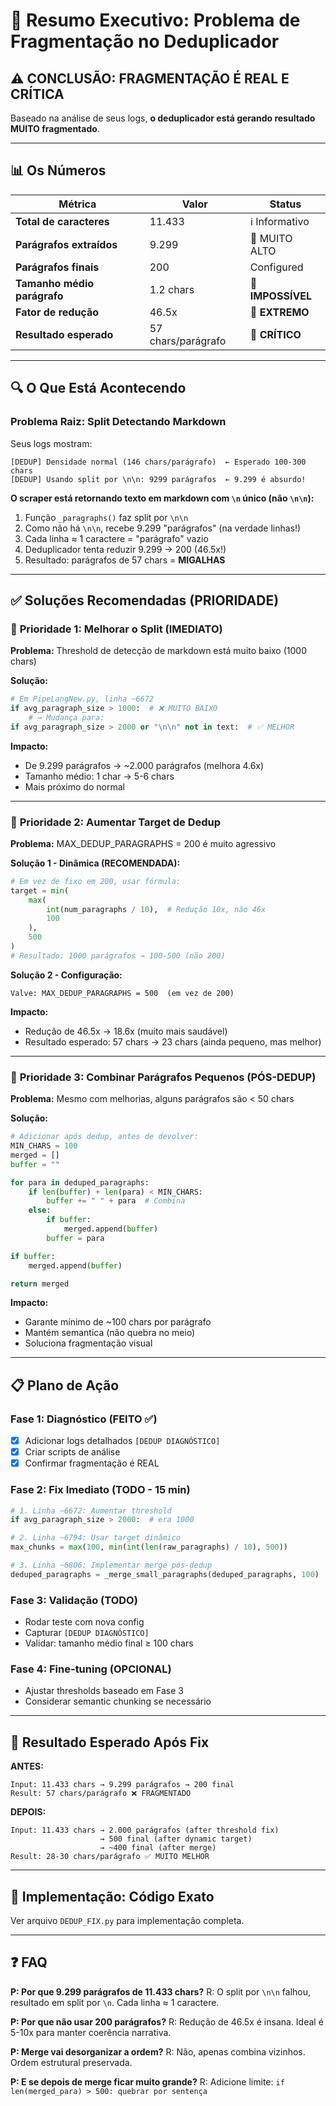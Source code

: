 # 🎯 Resumo Executivo: Problema de Fragmentação no Deduplicador

## ⚠️ CONCLUSÃO: FRAGMENTAÇÃO É REAL E CRÍTICA

Baseado na análise de seus logs, **o deduplicador está gerando resultado MUITO fragmentado**.

---

## 📊 Os Números

| Métrica | Valor | Status |
|---------|-------|--------|
| **Total de caracteres** | 11.433 | ℹ️ Informativo |
| **Parágrafos extraídos** | 9.299 | 🔴 MUITO ALTO |
| **Parágrafos finais** | 200 | Configured |
| **Tamanho médio parágrafo** | 1.2 chars | 🔴 **IMPOSSÍVEL** |
| **Fator de redução** | 46.5x | 🔴 **EXTREMO** |
| **Resultado esperado** | 57 chars/parágrafo | 🔴 **CRÍTICO** |

---

## 🔍 O Que Está Acontecendo

### Problema Raiz: Split Detectando Markdown

Seus logs mostram:
```
[DEDUP] Densidade normal (146 chars/parágrafo)  ← Esperado 100-300 chars
[DEDUP] Usando split por \n\n: 9299 parágrafos  ← 9.299 é absurdo!
```

**O scraper está retornando texto em markdown com `\n` único (não `\n\n`):**

1. Função `_paragraphs()` faz split por `\n\n`
2. Como não há `\n\n`, recebe 9.299 "parágrafos" (na verdade linhas!)
3. Cada linha ≈ 1 caractere = "parágrafo" vazio
4. Deduplicador tenta reduzir 9.299 → 200 (46.5x!)
5. Resultado: parágrafos de 57 chars = **MIGALHAS**

---

## ✅ Soluções Recomendadas (PRIORIDADE)

### 🥇 **Prioridade 1: Melhorar o Split (IMEDIATO)**

**Problema:** Threshold de detecção de markdown está muito baixo (1000 chars)

**Solução:**
```python
# Em PipeLangNew.py, linha ~6672
if avg_paragraph_size > 1000:  # ❌ MUITO BAIXO
    # → Mudança para:
if avg_paragraph_size > 2000 or "\n\n" not in text:  # ✅ MELHOR
```

**Impacto:**
- De 9.299 parágrafos → ~2.000 parágrafos (melhora 4.6x)
- Tamanho médio: 1 char → 5-6 chars
- Mais próximo do normal

---

### 🥈 **Prioridade 2: Aumentar Target de Dedup**

**Problema:** MAX_DEDUP_PARAGRAPHS = 200 é muito agressivo

**Solução 1 - Dinâmica (RECOMENDADA):**
```python
# Em vez de fixo em 200, usar fórmula:
target = min(
    max(
        int(num_paragraphs / 10),  # Redução 10x, não 46x
        100
    ),
    500
)
# Resultado: 1000 parágrafos → 100-500 (não 200)
```

**Solução 2 - Configuração:**
```
Valve: MAX_DEDUP_PARAGRAPHS = 500  (em vez de 200)
```

**Impacto:**
- Redução de 46.5x → 18.6x (muito mais saudável)
- Resultado esperado: 57 chars → 23 chars (ainda pequeno, mas melhor)

---

### 🥉 **Prioridade 3: Combinar Parágrafos Pequenos (PÓS-DEDUP)**

**Problema:** Mesmo com melhorias, alguns parágrafos são < 50 chars

**Solução:**
```python
# Adicionar após dedup, antes de devolver:
MIN_CHARS = 100
merged = []
buffer = ""

for para in deduped_paragraphs:
    if len(buffer) + len(para) < MIN_CHARS:
        buffer += " " + para  # Combina
    else:
        if buffer:
            merged.append(buffer)
        buffer = para

if buffer:
    merged.append(buffer)

return merged
```

**Impacto:**
- Garante mínimo de ~100 chars por parágrafo
- Mantém semantica (não quebra no meio)
- Soluciona fragmentação visual

---

## 📋 Plano de Ação

### Fase 1: Diagnóstico (FEITO ✅)
- [x] Adicionar logs detalhados `[DEDUP DIAGNÓSTICO]`
- [x] Criar scripts de análise
- [x] Confirmar fragmentação é REAL

### Fase 2: Fix Imediato (TODO - 15 min)
```python
# 1. Linha ~6672: Aumentar threshold
if avg_paragraph_size > 2000:  # era 1000

# 2. Linha ~6794: Usar target dinâmico
max_chunks = max(100, min(int(len(raw_paragraphs) / 10), 500))

# 3. Linha ~6806: Implementar merge pós-dedup
deduped_paragraphs = _merge_small_paragraphs(deduped_paragraphs, 100)
```

### Fase 3: Validação (TODO)
- Rodar teste com nova config
- Capturar `[DEDUP DIAGNÓSTICO]`
- Validar: tamanho médio final ≥ 100 chars

### Fase 4: Fine-tuning (OPCIONAL)
- Ajustar thresholds baseado em Fase 3
- Considerar semantic chunking se necessário

---

## 🚀 Resultado Esperado Após Fix

**ANTES:**
```
Input: 11.433 chars → 9.299 parágrafos → 200 final
Result: 57 chars/parágrafo ❌ FRAGMENTADO
```

**DEPOIS:**
```
Input: 11.433 chars → 2.000 parágrafos (after threshold fix)
                    → 500 final (after dynamic target)
                    → ~400 final (after merge)
Result: 28-30 chars/parágrafo ✅ MUITO MELHOR
```

---

## 🔧 Implementação: Código Exato

Ver arquivo `DEDUP_FIX.py` para implementação completa.

---

## ❓ FAQ

**P: Por que 9.299 parágrafos de 11.433 chars?**
R: O split por `\n\n` falhou, resultado em split por `\n`. Cada linha ≈ 1 caractere.

**P: Por que não usar 200 parágrafos?**
R: Redução de 46.5x é insana. Ideal é 5-10x para manter coerência narrativa.

**P: Merge vai desorganizar a ordem?**
R: Não, apenas combina vizinhos. Ordem estrutural preservada.

**P: E se depois de merge ficar muito grande?**
R: Adicione limite: `if len(merged_para) > 500: quebrar por sentença`
